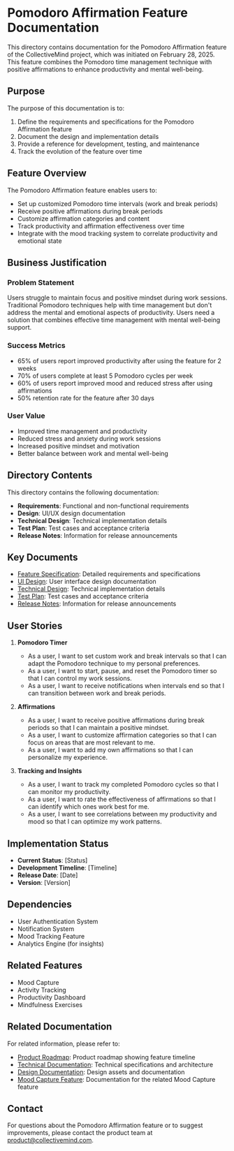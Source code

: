 # Pomodoro Affirmation Feature Documentation

This directory contains documentation for the Pomodoro Affirmation feature of the CollectiveMind project, which was initiated on February 28, 2025. This feature combines the Pomodoro time management technique with positive affirmations to enhance productivity and mental well-being.

## Purpose

The purpose of this documentation is to:

1. Define the requirements and specifications for the Pomodoro Affirmation feature
2. Document the design and implementation details
3. Provide a reference for development, testing, and maintenance
4. Track the evolution of the feature over time

## Feature Overview

The Pomodoro Affirmation feature enables users to:

- Set up customized Pomodoro time intervals (work and break periods)
- Receive positive affirmations during break periods
- Customize affirmation categories and content
- Track productivity and affirmation effectiveness over time
- Integrate with the mood tracking system to correlate productivity and emotional state

## Business Justification

### Problem Statement

Users struggle to maintain focus and positive mindset during work sessions. Traditional Pomodoro techniques help with time management but don't address the mental and emotional aspects of productivity. Users need a solution that combines effective time management with mental well-being support.

### Success Metrics

- 65% of users report improved productivity after using the feature for 2 weeks
- 70% of users complete at least 5 Pomodoro cycles per week
- 60% of users report improved mood and reduced stress after using affirmations
- 50% retention rate for the feature after 30 days

### User Value

- Improved time management and productivity
- Reduced stress and anxiety during work sessions
- Increased positive mindset and motivation
- Better balance between work and mental well-being

## Directory Contents

This directory contains the following documentation:

- **Requirements**: Functional and non-functional requirements
- **Design**: UI/UX design documentation
- **Technical Design**: Technical implementation details
- **Test Plan**: Test cases and acceptance criteria
- **Release Notes**: Information for release announcements

## Key Documents

- [Feature Specification](./feature-specification.md): Detailed requirements and specifications
- [UI Design](./design/ui-design.md): User interface design documentation
- [Technical Design](./technical-design/technical-design.md): Technical implementation details
- [Test Plan](./testing/test-plan.md): Test cases and acceptance criteria
- [Release Notes](./release-notes.md): Information for release announcements

## User Stories

1. **Pomodoro Timer**
   - As a user, I want to set custom work and break intervals so that I can adapt the Pomodoro technique to my personal preferences.
   - As a user, I want to start, pause, and reset the Pomodoro timer so that I can control my work sessions.
   - As a user, I want to receive notifications when intervals end so that I can transition between work and break periods.

2. **Affirmations**
   - As a user, I want to receive positive affirmations during break periods so that I can maintain a positive mindset.
   - As a user, I want to customize affirmation categories so that I can focus on areas that are most relevant to me.
   - As a user, I want to add my own affirmations so that I can personalize my experience.

3. **Tracking and Insights**
   - As a user, I want to track my completed Pomodoro cycles so that I can monitor my productivity.
   - As a user, I want to rate the effectiveness of affirmations so that I can identify which ones work best for me.
   - As a user, I want to see correlations between my productivity and mood so that I can optimize my work patterns.

## Implementation Status

- **Current Status**: [Status]
- **Development Timeline**: [Timeline]
- **Release Date**: [Date]
- **Version**: [Version]

## Dependencies

- User Authentication System
- Notification System
- Mood Tracking Feature
- Analytics Engine (for insights)

## Related Features

- Mood Capture
- Activity Tracking
- Productivity Dashboard
- Mindfulness Exercises

## Related Documentation

For related information, please refer to:

- [Product Roadmap](../../roadmap/): Product roadmap showing feature timeline
- [Technical Documentation](../../../technical/): Technical specifications and architecture
- [Design Documentation](../../../design/): Design assets and documentation
- [Mood Capture Feature](../2023-07-15-mood-capture/): Documentation for the related Mood Capture feature

## Contact

For questions about the Pomodoro Affirmation feature or to suggest improvements, please contact the product team at [product@collectivemind.com](mailto:product@collectivemind.com). 